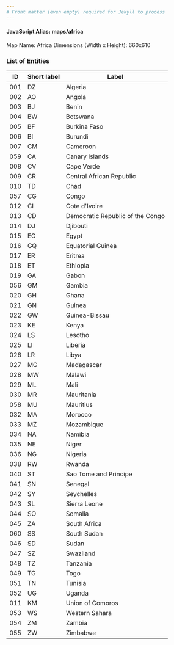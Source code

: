 ```yaml
---
# Front matter (even empty) required for Jekyll to process
---
```


#### JavaScript Alias: maps/africa

Map Name: Africa
Dimensions (Width x Height): 660x610

### List of Entities

| ID  | Short label | Label                            |
| --- | ----------- | -------------------------------- |
| 001 | DZ          | Algeria                          |
| 002 | AO          | Angola                           |
| 003 | BJ          | Benin                            |
| 004 | BW          | Botswana                         |
| 005 | BF          | Burkina Faso                     |
| 006 | BI          | Burundi                          |
| 007 | CM          | Cameroon                         |
| 059 | CA          | Canary Islands                   |
| 008 | CV          | Cape Verde                       |
| 009 | CR          | Central African Republic         |
| 010 | TD          | Chad                             |
| 057 | CG          | Congo                            |
| 012 | CI          | Cote d'Ivoire                    |
| 013 | CD          | Democratic Republic of the Congo |
| 014 | DJ          | Djibouti                         |
| 015 | EG          | Egypt                            |
| 016 | GQ          | Equatorial Guinea                |
| 017 | ER          | Eritrea                          |
| 018 | ET          | Ethiopia                         |
| 019 | GA          | Gabon                            |
| 056 | GM          | Gambia                           |
| 020 | GH          | Ghana                            |
| 021 | GN          | Guinea                           |
| 022 | GW          | Guinea-Bissau                    |
| 023 | KE          | Kenya                            |
| 024 | LS          | Lesotho                          |
| 025 | LI          | Liberia                          |
| 026 | LR          | Libya                            |
| 027 | MG          | Madagascar                       |
| 028 | MW          | Malawi                           |
| 029 | ML          | Mali                             |
| 030 | MR          | Mauritania                       |
| 058 | MU          | Mauritius                        |
| 032 | MA          | Morocco                          |
| 033 | MZ          | Mozambique                       |
| 034 | NA          | Namibia                          |
| 035 | NE          | Niger                            |
| 036 | NG          | Nigeria                          |
| 038 | RW          | Rwanda                           |
| 040 | ST          | Sao Tome and Principe            |
| 041 | SN          | Senegal                          |
| 042 | SY          | Seychelles                       |
| 043 | SL          | Sierra Leone                     |
| 044 | SO          | Somalia                          |
| 045 | ZA          | South Africa                     |
| 060 | SS          | South Sudan                      |
| 046 | SD          | Sudan                            |
| 047 | SZ          | Swaziland                        |
| 048 | TZ          | Tanzania                         |
| 049 | TG          | Togo                             |
| 051 | TN          | Tunisia                          |
| 052 | UG          | Uganda                           |
| 011 | KM          | Union of Comoros                 |
| 053 | WS          | Western Sahara                   |
| 054 | ZM          | Zambia                           |
| 055 | ZW          | Zimbabwe                         |
